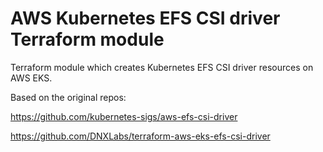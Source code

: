 # AWS Kubernetes EFS CSI driver Terraform module

Terraform module which creates Kubernetes EFS CSI driver resources on AWS EKS.

Based on the original repos:

https://github.com/kubernetes-sigs/aws-efs-csi-driver 


https://github.com/DNXLabs/terraform-aws-eks-efs-csi-driver 



